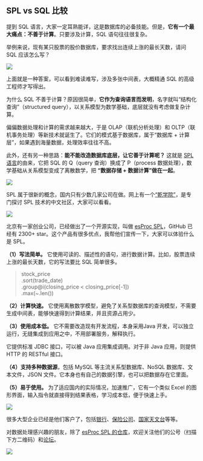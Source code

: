## SPL vs SQL 比较

提到 SQL 语言，大家一定耳熟能详，这是数据库的必备技能。但是，**它有一个最大痛点：不善于计算**。只要涉及计算，SQL 语句往往很复杂。

举例来说，现有某只股票的股价数据库，要求找出连续上涨的最长天数，请问 SQL 应该怎么写？

![](https://cdn.beekka.com/blogimg/asset/202310/bg2023101201.webp)

上面就是一种答案，可以看到难读难写，涉及多张中间表，大概精通 SQL 的高级工程师才写得出。

为什么 SQL 不善于计算？原因很简单，**它作为查询语言而发明**，名字就叫“结构化查询”（structured query），以关系模型为数学基础，底层就没有考虑做复杂计算。

偏偏数据处理和计算的需求越来越大，于是 OLAP（联机分析处理）和 OLTP（联机事务处理）等新技术就诞生了。它们的模式基于数据库，属于“数据库 + 计算层”，如果遇到海量数据，处理效率往往不高。

此外，还有另一种思路：**能不能改造数据库底层，让它善于计算呢？** 这就是 [SPL 语言](https://techwithmaddy.com/spl-a-faster-and-easier-alternative-to-sql)的由来，它把 SQL 的 Q（query 查询）换成了 P（process 数据处理），数学基础从关系模型变成了离散数学，把 **“数据存储 + 数据计算”做在一起**。

![](https://cdn.beekka.com/blogimg/asset/202310/bg2023101203.webp)

SPL 属于很新的概念，国内只有少数几家公司在做。网上有一个[“乾学院”](https://c.raqsoft.com.cn/)，是专门探讨 SPL 技术的中文社区，大家可以看看。

![](https://cdn.beekka.com/blogimg/asset/202310/bg2023101204.webp)

北京有一家创业公司，已经做出了一个开源实现，叫做 [esProc SPL](https://github.com/SPLware/esProc)，GitHub 已经有 2300+ star。这个产品有很多优点，我帮他们宣传一下，大家可以体验什么是 SPL。

**（1）写法简单。** 它使用可读的、描述性的语句，进行数据计算。比如，股票连续上涨的最长天数，它的写法要比 SQL 简单很多。

> stock_price  
> .sort(trade_date)  
> .group@i(closing_price < closing_price[-1])  
> .max(~.len())

**（2）计算快速。** 它使用离散数学模型，避免了关系型数据库的查询模型，不需要生成中间表，能够快速得到计算结果，并且资源占用少。

**（3）使用成本低。** 它不需要改造现有开发流程，本身采用Java 开发，可以独立运行，无缝集成到应用之中，不用部署服务，解释执行。

它提供标准 JDBC 接口，可以被 Java 应用集成调用。对于非 Java 应用，则提供 HTTP 的 RESTful 接口。

**（4）支持多种数据源**，包括 MySQL 等主流关系型数据库、NoSQL 数据库、文本文件，JSON 文件。它本身也有自己的数据引擎，也可以把数据存在它里面。

**（5）易于使用。** 为了适应国内的实际情况，加速推广，它有一个类似 Excel 的图形界面，输入指令就直接得到结果表格，学习成本低，便于快速上手。

![](https://cdn.beekka.com/blogimg/asset/202310/bg2023101205.webp)

很多大型企业已经是他们客户了，包括[银行](https://mp.weixin.qq.com/s/HAtBqPFkiwd_oTENQvNEjg)、[保险公司](https://mp.weixin.qq.com/s/xi-9evX9vU5027U8gkFs8A)、[国家天文台](https://c.raqsoft.com.cn/article/1658458664725)等等。

对数据处理感兴趣的朋友，除了 [esProc SPL 的仓库](https://github.com/SPLware/esProc)，欢迎关注他们的公号（扫描下方二维码）和[论坛](https://c.raqsoft.com.cn/domain/Support)。

![](https://cdn.beekka.com/blogimg/asset/202310/bg2023101206.webp)

